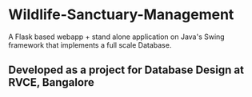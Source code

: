 # Wildlife-Sanctuary-Management
A Flask based webapp + stand alone application on Java's Swing framework that implements a full scale Database.

## Developed as a project for Database Design at RVCE, Bangalore
